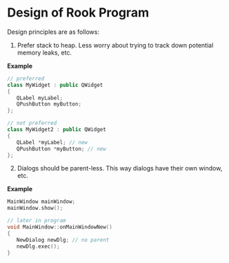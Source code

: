 # Design of Rook Program

Design principles are as follows:

1. Prefer stack to heap. Less worry about trying to track down potential memory leaks, etc.

**Example**

```cpp
// preferred
class MyWidget : public QWidget
{
   QLabel myLabel;
   QPushButton myButton;
};

// not preferred
class MyWidget2 : public QWidget
{
   QLabel *myLabel; // new
   QPushButton *myButton; // new
};
```

2. Dialogs should be parent-less. This way dialogs have their own window, etc.

**Example**

```cpp
MainWindow mainWindow;
mainWindow.show();

// later in program
void MainWindow::onMainWindowNew()
{
   NewDialog newDlg; // no parent
   newDlg.exec();
}
```